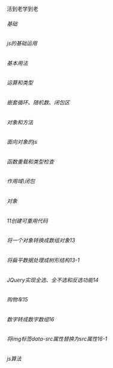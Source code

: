 活到老学到老

###### 基础 
###### js的基础运用
###### 基本用法
###### 运算和类型

###### 嵌套循环、随机数、闭包区

###### 对象和方法
###### 面向对象的js
###### 函数重载和类型检查
###### 作用域\闭包
###### 对象
###### 11创建可重用代码
###### 将一个对象转换成数组对象13
###### 将扁平数据处理成树形结构13-1
###### JQuery实现全选、全不选和反选功能14
###### 购物车15
###### 数字转成数字数组16
###### 将img标签data-src属性替换为src属性16-1
###### js算法

